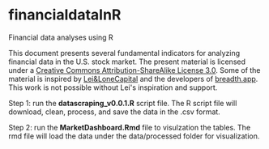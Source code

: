 # financialdataInR
Financial data analyses using R 

This document presents several fundamental indicators for analyzing financial data in the U.S. stock market. The present material is licensed under a [Creative Commons Attribution-ShareAlike License 3.0](https://creativecommons.org/licenses/by-sa/3.0/). Some of the material is inspired by [Lei&LoneCapital](https://lonecapital.com/) and the developers of [breadth.app](http://breadth.app). This work is not possible without Lei's inspiration and support. 

Step 1: run the **datascraping_v0.0.1.R** script file. 
The R script file will download, clean, process, and save the data in the .csv format.

Step 2: run the **MarketDashboard.Rmd** file to visulzation the tables. 
The rmd file will load the data under the data/processed folder for visualization. 





